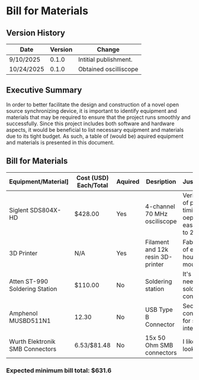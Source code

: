 # Bill for Materials

## Version History
| Date | Version | Change | 
| --- | --- | --- |
| 9/10/2025 | 0.1.0 | Intitial publishment. |
| 10/24/2025 | 0.1.0 | Obtained oscilliscope |

## Executive Summary
In order to better facilitate the design and construction of a novel open source synchronizing device, it is important to identify equipment and materials that may be required to ensure that the project runs smoothly and successfully. Since this project includes both software and hardware aspects, it would be beneficial to list necessary equipment and materials due to its tight budget. As such, a table of (would be) aquired equipment and materials is presented in this document.

## Bill for Materials
| Equipment/Material] | Cost (USD) Each/Total | Aquired | Desription | Justification | 
| --- | --- | --- | --- | --- |
| Siglent SDS804X-HD | $428.00 | Yes | 4-channel 70 MHz osciliscope | Verification of pulse timing and oepration; easy to hack to 200 MHz |
| 3D Printer | N/A | Yes | Filament and 12k resin 3D-printer | Fabrication of electrical housing and mounts |
| Atten ST-990 Soldering Station | $110.00 | No | Soldering station | It's cheap; needed for soldering connectors |
| Amphenol MUSBD511N1 | $12.30$ | No | USB Type B Connector | Secure USB connection for serial interfacing |
| Wurth Elektronik SMB Connectors | $6.53/$$81.48 | No | 15x 50 Ohm SMB connectors | I like the look of them |

### Expected minimum bill total: $631.6
